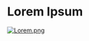 # Lorem Ipsum

[![Lorem.png](https://i.postimg.cc/Ls5JdQsH/Lorem.png)](https://postimg.cc/v1RYfz9j)
